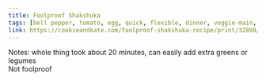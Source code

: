 ```yaml
---
title: Foolproof Shakshuka
tags: [bell pepper, tomato, egg, quick, flexible, dinner, veggie-main, cookie-and-kate]
link: https://cookieandkate.com/foolproof-shakshuka-recipe/print/32898/
---
```

Notes: whole thing took about 20 minutes, can easily add extra greens or legumes  
Not foolproof  

